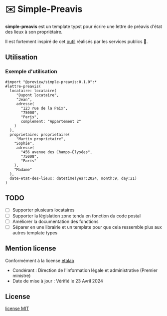 # ✉️ Simple-Preavis

**simple-preavis** est un template typst pour écrire une lettre de préavis d'état des lieux à son propriétaire.

Il est fortement inspiré de cet [outil](https://www.service-public.fr/simulateur/calcul/CongeLogement) réalisés par les services publics 🙏.

## Utilisation
### Exemple d'utilisation

```typst
#import "@preview/simple-preavis:0.1.0":*
#lettre-preavis(
  locataire: locataire(
     "Dupont locataire",
     "Jean",
     adresse(
       "123 rue de la Paix",
       "75000",
       "Paris",
       complement: "Appartement 2"
    )
  ),
  proprietaire: proprietaire(
     "Martin proprietaire",
    "Sophie",
     adresse(
       "456 avenue des Champs-Élysées",
       "75008",
       "Paris"
    ),
    "Madame"
  ),
  date-etat-des-lieux: datetime(year:2024, month:9, day:21)
)
```
## TODO
- [ ] Supporter plusieurs locataires
- [ ] Supporter la législation zone tendu en fonction du code postal
- [ ] Améliorer la documentation des fonctions
- [ ] Séparer en une librairie et un template pour que cela ressemble plus aux autres template types

## Mention license

Conformément à la license [etalab](https://github.com/etalab/licence-ouverte/blob/master/LO.md)
- Condérant : Direction de l'information légale et administrative (Premier ministre)
- Date de mise à jour : Vérifié le 23 Avril 2024

## License
[license MIT](LICENSE)